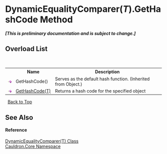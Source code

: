 # DynamicEqualityComparer(*T*).GetHashCode Method 
 _**\[This is preliminary documentation and is subject to change.\]**_


## Overload List
&nbsp;<table><tr><th></th><th>Name</th><th>Description</th></tr><tr><td>![Public method](media/pubmethod.gif "Public method")</td><td>GetHashCode()</td><td>
Serves as the default hash function.
 (Inherited from Object.)</td></tr><tr><td>![Public method](media/pubmethod.gif "Public method")</td><td><a href="M_Cauldron_Core_DynamicEqualityComparer_1_GetHashCode">GetHashCode(T)</a></td><td>
Returns a hash code for the specified object</td></tr></table>&nbsp;
<a href="#dynamicequalitycomparer(*t*).gethashcode-method">Back to Top</a>

## See Also


#### Reference
<a href="T_Cauldron_Core_DynamicEqualityComparer_1">DynamicEqualityComparer(T) Class</a><br /><a href="N_Cauldron_Core">Cauldron.Core Namespace</a><br />